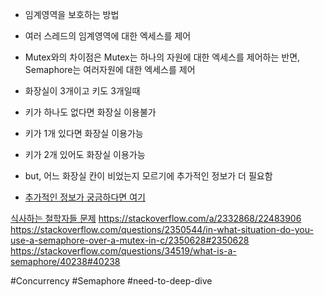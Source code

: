- 임계영역을 보호하는 방법
- 여러 스레드의 임계영역에 대한 엑세스를 제어
- Mutex와의 차이점은 Mutex는 하나의 자원에 대한 엑세스를 제어하는 반면, Semaphore는 여러자원에 대한 엑세스를 제어

- 화장실이 3개이고 키도 3개일때
- 키가 하나도 없다면 화장실 이용불가
- 키가 1개 있다면 화장실 이용가능
- 키가 2개 있어도 화장실 이용가능
- but, 어느 화장실 칸이 비었는지 모르기에 추가적인 정보가 더 필요함
- [추가적인 정보가 궁금하다면 여기](https://barrgroup.com/embedded-systems/how-to/rtos-mutex-semaphore)


[식사하는 철학자들 문제](https://ko.wikipedia.org/wiki/%EC%8B%9D%EC%82%AC%ED%95%98%EB%8A%94_%EC%B2%A0%ED%95%99%EC%9E%90%EB%93%A4_%EB%AC%B8%EC%A0%9C)
https://stackoverflow.com/a/2332868/22483906
https://stackoverflow.com/questions/2350544/in-what-situation-do-you-use-a-semaphore-over-a-mutex-in-c/2350628#2350628
https://stackoverflow.com/questions/34519/what-is-a-semaphore/40238#40238

#Concurrency 
#Semaphore
#need-to-deep-dive